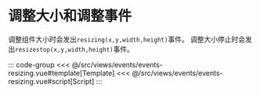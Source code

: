 <eventsResizing/>

# 调整大小和调整事件

调整组件大小时会发出`resizing(x,y,width,height)`事件。 调整大小停止时会发出`resizestop(x,y,width,height)`事件。

::: code-group
<<< @/src/views/events/events-resizing.vue#template[Template]
<<< @/src/views/events/events-resizing.vue#script[Script]
:::